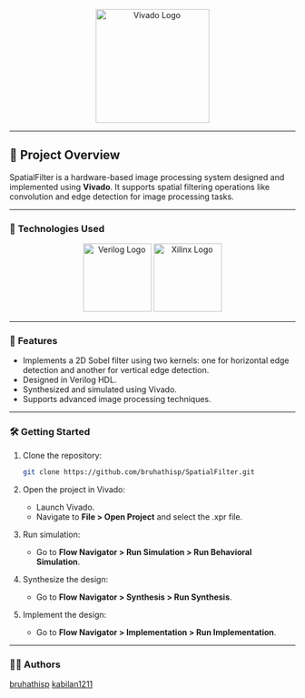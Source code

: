 
<p align="center">
  <img src="https://upload.wikimedia.org/wikipedia/en/thumb/5/5f/Xilinx_Vivado_logo.svg/1200px-Xilinx_Vivado_logo.svg.png" alt="Vivado Logo" width="200">
</p>

---

## 🌟 **Project Overview**
SpatialFilter is a hardware-based image processing system designed and implemented using **Vivado**. It supports spatial filtering operations like convolution and edge detection for image processing tasks.

---

### 🚀 **Technologies Used**
<p align="center">
  <img src="https://upload.wikimedia.org/wikipedia/commons/3/3f/Verilog_logo.svg" alt="Verilog Logo" width="120">
  <img src="https://upload.wikimedia.org/wikipedia/commons/0/0e/Xilinx_logo.svg" alt="Xilinx Logo" width="120">
</p>

---

### 🎯 **Features**
- Implements a 2D Sobel filter using two kernels: one for horizontal edge detection and another for vertical edge detection.
- Designed in Verilog HDL.
- Synthesized and simulated using Vivado.
- Supports advanced image processing techniques.

---


### 🛠️ **Getting Started**
1. Clone the repository:
   ```bash
   git clone https://github.com/bruhathisp/SpatialFilter.git
   ```
2. Open the project in Vivado:
   - Launch Vivado.
   - Navigate to **File > Open Project** and select the .xpr file.

3. Run simulation:
   - Go to **Flow Navigator > Run Simulation > Run Behavioral Simulation**.

4. Synthesize the design:
   - Go to **Flow Navigator > Synthesis > Run Synthesis**.

5. Implement the design:
   - Go to **Flow Navigator > Implementation > Run Implementation**.

---

### 🧑‍💻 **Authors**
[bruhathisp](https://github.com/bruhathisp)
[kabilan1211](https://github.com/kabilan1211)
